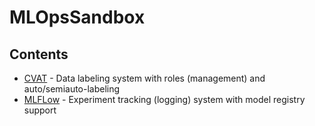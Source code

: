 # MLOpsSandbox

## Contents
- [CVAT](cvat) - Data labeling system with roles (management) and auto/semiauto-labeling
- [MLFLow](mlflow) - Experiment tracking (logging) system with model registry support
